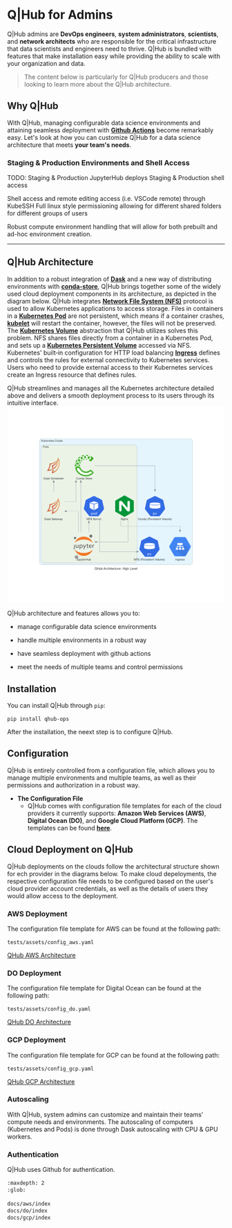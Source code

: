 # **Q|Hub for Admins**

Q|Hub admins are **DevOps engineers**, **system administrators**, **scientists**, and **network architects** who are responsible for the critical infrastructure that data scientists and engineers need to thrive. Q|Hub is bundled with features that make installation easy while providing the ability to scale with your organization and data.

> The content below is particularly for Q|Hub producers and those looking to learn more about the Q|Hub architecture.

## **Why Q|Hub**

With Q|Hub, managing configurable data science environments and attaining seamless deployment with [**Github Actions**](https://github.com/marketplace/actions/deployment-action) become remarkably easy. Let's look at how you can customize Q|Hub for a data science architecture that meets  **your team's needs**.

### **Staging & Production Environments and Shell Access**

TODO: 
Staging & Production JupyterHub deploys
Staging & Production shell access

Shell access and remote editing access (i.e. VSCode remote) through KubeSSH
Full linux style permissioning allowing for different shared folders for different groups of users  

Robust compute environment handling that will allow for both prebuilt and ad-hoc environment creation.

-----------

## **Q|Hub Architecture**

 In addition to a robust integration of [**Dask**](https://dask.org/) and a new way of distributing environments with [**conda-store**](https://github.com/quansight/conda-store), Q|Hub brings together some of the widely used cloud deployment components in its architecture, as depicted in the diagram below. Q|Hub integrates [**Network File System (NFS)**](https://en.wikipedia.org/wiki/Network_File_System) protocol is used to allow Kubernetes applications to access storage. Files in containers in a [**Kubernetes Pod**](https://kubernetes.io/docs/concepts/workloads/pods/pod/) are not persistent, which means if a container crashes, [**kubelet**](https://kubernetes.io/docs/reference/command-line-tools-reference/kubelet/#:~:text=Synopsis,object%20that%20describes%20a%20pod) will restart the container, however, the files will not be preserved. The [**Kubernetes Volume**](https://kubernetes.io/docs/concepts/storage/volumes/#types-of-volumes) abstraction that Q|Hub utilizes solves this problem. NFS shares files directly from a container in a Kubernetes Pod, and sets up a [**Kubernetes Persistent Volume**](https://kubernetes.io/docs/concepts/storage/persistent-volumes/) accessed via NFS. Kubernetes' built‑in configuration for HTTP load balancing [**Ingress**](https://kubernetes.io/docs/concepts/services-networking/ingress/) defines and controls the rules for external connectivity to Kubernetes services. Users who need to provide external access to their Kubernetes services create an Ingress resource that defines rules.

Q|Hub streamlines and manages all the Kubernetes architecture detailed above and delivers a smooth deployment process to its users through its intuitive interface.
![QHub_Architecture](../images/high_level_architecture.png)

Q|Hub architecture and features allows you to:

+ manage configurable data science environments

+ handle multiple environments in a robust way

+ have seamless deployment with github actions

+ meet the needs of multiple teams and control permissions

## **Installation**

You can install Q|Hub through `pip`:

    pip install qhub-ops

After the installation, the neext step is to configure Q|Hub.

## **Configuration**

Q|Hub is entirely controlled from a configuration file, which allows you to manage multiple environments and multiple teams, as well as their permissions and authorization in a robust way.

+ **The Configuration File**
  + Q|Hub comes with configuration file templates for each of the cloud providers it currently supports: **Amazon Web Services (AWS)**, **Digital Ocean (DO)**, and **Google Cloud Platform (GCP)**. The templates can be found [**here**]('#').

## **Cloud Deployment on Q|Hub**

Q|Hub deployments on the clouds follow the architectural structure shown for ech provider in the diagrams below. To make cloud depeloyments, the respective configuration file needs to be configured based on the user's cloud provider account credentials, as well as the details of users they would allow access to the deployment.

### **AWS Deployment**

The configuration file template for AWS can be found at the following path:

    tests/assets/config_aws.yaml

[QHub AWS Architecture](#)

### **DO Deployment**

The configuration file template for Digital Ocean can be found at the following path:

    tests/assets/config_do.yaml

[QHub DO Architecture](#)

### **GCP Deployment**

The configuration file template for GCP can be found at the following path:

    tests/assets/config_gcp.yaml

[QHub GCP Architecture](#)

### **Autoscaling**

With Q|Hub, system admins can customize and maintain their teams' compute needs and environments. The autoscaling of computers (Kubernetes and Pods) is done through Dask autoscaling with CPU & GPU workers.

### **Authentication**

Q|Hub uses Github for authentication. 

```{toctree}
:maxdepth: 2
:glob:

docs/aws/index
docs/do/index
docs/gcp/index
```
